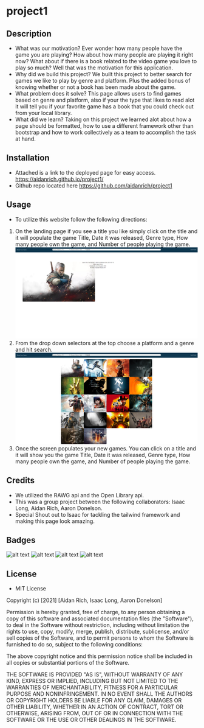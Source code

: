 # project1
## Description

- What was our motivation? Ever wonder how many people have the game you are playing? How about how many people are playing it right now? What about if there is a book related to the video game you love to play so much? Well that was the motivation for this application. 
- Why did we build this project? We built this project to better search for games we like to play by genre and platform. Plus the added bonus of knowing whether or not a book has been made about the game. 
- What problem does it solve? This page allows users to find games based on genre and platform, also if your the type that likes to read alot it will tell you if your favorite game has a book that you could check out from your local library. 
- What did we learn? Taking on this project we learned alot about how a page should be formatted, how to use a different framework other than bootstrap and how to work collectively as a team to accomplish the task at hand. 
## Installation
- Attached is a link to the deployed page for easy access. https://aidanrich.github.io/project1/
- Github repo located here https://github.com/aidanrich/project1
## Usage

- To utilize this website follow the following directions:
1. On the landing page if you see a title you like simply click on the title and it will populate the game Title, Date it was released, Genre type, How many people own the game, and Number of people playing the game. ![alt text](assets/images/witcher.png)
2. From the drop down selectors at the top choose a platform and a genre and hit search.
![alt text](assets/images/drop_down_search.png)
3. Once the screen populates your new games. You can click on a title and it will show you the game Title, Date it was released, Genre type, How many people own the game, and Number of people playing the game.
   
## Credits
- We utilized the RAWG api and the Open Library api.
- This was a group project between the following collaborators: Isaac Long, Aidan Rich, Aaron Donelson.
- Special Shout out to Isaac for tackling the tailwind framework and making this page look amazing.

## Badges
![alt text](https://img.shields.io/badge/Index-HTML-yellowgreen)
![alt text](https://img.shields.io/badge/Style-CSS-blue)
![alt text](https://img.shields.io/badge/Script-JS-brightgreen)
![alt text](https://img.shields.io/badge/JQuery-JQuery-orange)

## License
- MIT License

Copyright (c) [2021] [Aidan Rich, Isaac Long, Aaron Donelson]

Permission is hereby granted, free of charge, to any person obtaining a copy of this software and associated documentation files (the "Software"), to deal in the Software without restriction, including without limitation the rights to use, copy, modify, merge, publish, distribute, sublicense, and/or sell copies of the Software, and to permit persons to whom the Software is furnished to do so, subject to the following conditions:

The above copyright notice and this permission notice shall be included in all copies or substantial portions of the Software.

THE SOFTWARE IS PROVIDED "AS IS", WITHOUT WARRANTY OF ANY KIND, EXPRESS OR IMPLIED, INCLUDING BUT NOT LIMITED TO THE WARRANTIES OF MERCHANTABILITY, FITNESS FOR A PARTICULAR PURPOSE AND NONINFRINGEMENT. IN NO EVENT SHALL THE AUTHORS OR COPYRIGHT HOLDERS BE LIABLE FOR ANY CLAIM, DAMAGES OR OTHER LIABILITY, WHETHER IN AN ACTION OF CONTRACT, TORT OR OTHERWISE, ARISING FROM, OUT OF OR IN CONNECTION WITH THE SOFTWARE OR THE USE OR OTHER DEALINGS IN THE SOFTWARE.
